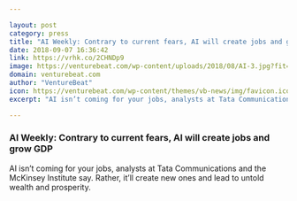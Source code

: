 ```yaml
---

layout: post
category: press
title: "AI Weekly: Contrary to current fears, AI will create jobs and grow GDP"
date: 2018-09-07 16:36:42
link: https://vrhk.co/2CHNDp9
image: https://venturebeat.com/wp-content/uploads/2018/08/AI-3.jpg?fit=1200%2C850&strip=all
domain: venturebeat.com
author: "VentureBeat"
icon: https://venturebeat.com/wp-content/themes/vb-news/img/favicon.ico
excerpt: "AI isn’t coming for your jobs, analysts at Tata Communications and the McKinsey Institute say. Rather, it’ll create new ones and lead to untold wealth and prosperity."

---
```


### AI Weekly: Contrary to current fears, AI will create jobs and grow GDP

AI isn’t coming for your jobs, analysts at Tata Communications and the McKinsey Institute say. Rather, it’ll create new ones and lead to untold wealth and prosperity.